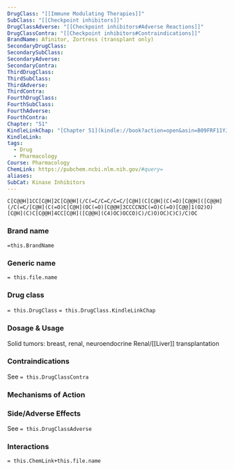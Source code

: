 ```yaml
---
DrugClass: "[[Immune Modulating Therapies]]"
SubClass: "[[Checkpoint inhibitors]]"
DrugClassAdverse: "[[Checkpoint inhibitors#Adverse Reactions]]"
DrugClassContra: "[[Checkpoint inhibitors#Contraindications]]"
BrandName: Afinitor, Zortress (transplant only)
SecondaryDrugClass: 
SecondarySubClass: 
SecondaryAdverse: 
SecondaryContra: 
ThirdDrugClass: 
ThirdSubClass: 
ThirdAdverse: 
ThirdContra: 
FourthDrugClass: 
FourthSubClass: 
FourthAdverse: 
FourthContra: 
Chapter: "51"
KindleLinkChap: "[Chapter 51](kindle://book?action=open&asin=B09FRF11YJ&location=30282)"
KindleLink: 
tags:
  - Drug
  - Pharmacology
Course: Pharmacology
ChemLink: https://pubchem.ncbi.nlm.nih.gov/#query=
aliases: 
SubCat: Kinase Inhibitors
---
```

```smiles
C[C@@H]1CC[C@H]2C[C@@H](/C(=C/C=C/C=C/[C@H](C[C@H](C(=O)[C@@H]([C@@H](/C(=C/[C@H](C(=O)C[C@H](OC(=O)[C@@H]3CCCCN3C(=O)C(=O)[C@@]1(O2)O)[C@H](C)C[C@@H]4CC[C@H]([C@@H](C4)OC)OCCO)C)/C)O)OC)C)C)/C)OC
```

### Brand name
`=this.BrandName`

### Generic name
`= this.file.name`

### Drug class 
`= this.DrugClass`
	`= this.DrugClass.KindleLinkChap`

### Dosage & Usage
Solid tumors: breast, renal, neuroendocrine 
Renal/[[Liver]] transplantation


### Contraindications
See `= this.DrugClassContra`

### Mechanisms of Action


### Side/Adverse Effects
See `= this.DrugClassAdverse`


### Interactions

`= this.ChemLink+this.file.name`

